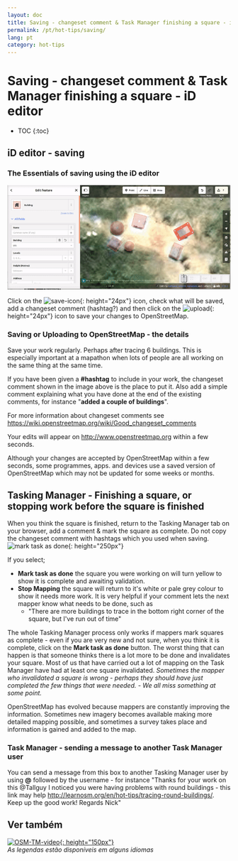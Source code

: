```yaml
---
layout: doc
title: Saving - changeset comment & Task Manager finishing a square - iD editor
permalink: /pt/hot-tips/saving/
lang: pt
category: hot-tips
---
```


Saving - changeset comment & Task Manager finishing a square - iD editor
============

- TOC
{:toc}

iD editor - saving
------------------

### The Essentials of saving using the iD editor ###

![saving][]


Click on the ![save-icon]{: height="24px"} icon, check what will be saved, add a changeset comment (hashtag?) and then click on the ![upload]{: height="24px"} icon to save your changes to OpenStreetMap.  

### Saving or Uploading to OpenStreetMap - the details ###

Save your work regularly. Perhaps after tracing 6 buildings. This is especially important at a mapathon when lots of people are all working on the same thing at the same time.  

If you have been given a **#hashtag** to include in your work, the changeset comment shown in the image above is the place to put it. Also add a simple comment explaining what you have done at the end of the existing comments, for instance "**added a couple of buildings**".  

For more information about changeset comments see <https://wiki.openstreetmap.org/wiki/Good_changeset_comments>  

Your edits will appear on <http://www.openstreetmap.org> within a few seconds.  

Although your changes are accepted by OpenStreetMap within a few seconds, some programmes, apps. and devices use a saved version of OpenStreetMap which may not be updated for some weeks or months.  

Tasking Manager - Finishing a square, or stopping work before the square is finished  
-------------------------------------------------------------------

When you think the square is finished, return to the Tasking Manager tab on your browser, add a comment & mark the square as complete. Do not copy the changeset comment with hashtags which you used when saving.  
![mark task as done]{: height="250px"}  

If you select;

- **Mark task as done** the square you were working on will turn yellow to show it is complete and awaiting validation.  
- **Stop Mapping** the square will return to it's white or pale grey colour to show it needs more work. It is very helpful if your comment lets the next mapper know what needs to be done, such as  
    - "There are more buildings to trace in the bottom right corner of the square, but I've run out of time"  

The whole Tasking Manager process only works if mappers mark squares as complete - even if you are very new and not sure, when you think it is complete, click on the **Mark task as done** button. The worst thing that can happen is that someone thinks there is a lot more to be done and invalidates your square. Most of us that have carried out a lot of mapping on the Task Manager have had at least one square invalidated. *Sometimes the mapper who invalidated a square is wrong - perhaps they should have just completed the few things that were needed. - We all miss something at some point.*  

OpenStreetMap has evolved because mappers are constantly improving the information. Sometimes new imagery becomes available making more detailed mapping possible, and sometimes a survey takes place and information is gained and added to the map.   

### Task Manager - sending a message to another Task Manager user ###
You can send a message from this box to another Tasking Manager user by using **@** followed by the username - for instance "Thanks for your work on this @Tallguy I noticed you were having problems with round buildings - this link may help http://learnosm.org/en/hot-tips/tracing-round-buildings/. Keep up the good work! Regards Nick"  

Ver também  
---------

[![OSM-TM-video]{: height="150px"}](https://www.youtube.com/watch?v=_feTGQXLf_M&list=PLb9506_-6FMHZ3nwn9heri3xjQKrSq1hN&index=9 "Humanitarian OpenStreetMap Team - Tasking Manager Tutorial Videos")  
*As legendas estão disponíveis em alguns idiomas*  



[saving]:/images/hot-tips/saving.gif
[keymon]:/images/hot-tips/keymon.png
[mark task as done]:/images/hot-tips/mark-task-as-done.png
[save-icon]: /images/beginner/save-icon.png "Save icon"
[upload]: /images/beginner/upload.png "Upload"
[arrow-up]: /images/arrow-up.png
[OSM-TM-video]: /images/hot-tips/OSM-TM-video.png "Humanitarian OpenStreetMap Team - Tasking Manager Tutorial Videos"